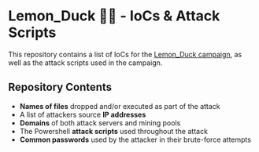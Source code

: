# Lemon_Duck 🍋🦆 - IoCs & Attack Scripts

This repository contains a list of IoCs for the [Lemon_Duck campaign](https://www.twitter.com/),
as well as the attack scripts used in the campaign.

## Repository Contents 
* **Names of files** dropped and/or executed as part of the attack
* A list of attackers source **IP addresses**
* **Domains** of both attack servers and mining pools
* The Powershell **attack scripts** used throughout the attack
* **Common passwords** used by the attacker in their brute-force attempts